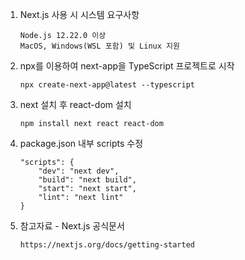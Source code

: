 1. Next.js 사용 시 시스템 요구사항

    ```
    Node.js 12.22.0 이상
    MacOS, Windows(WSL 포함) 및 Linux 지원
    ```

2. npx를 이용하여 next-app을 TypeScript 프로젝트로 시작

    ```
    npx create-next-app@latest --typescript
    ```

3. next 설치 후 react-dom 설치

    ```
    npm install next react react-dom
    ```

4. package.json 내부 scripts 수정

    ```
    "scripts": {
        "dev": "next dev",
        "build": "next build",
        "start": "next start",
        "lint": "next lint"
    }
    ```

5. 참고자료 - Next.js 공식문서

    ```
    https://nextjs.org/docs/getting-started
    ```